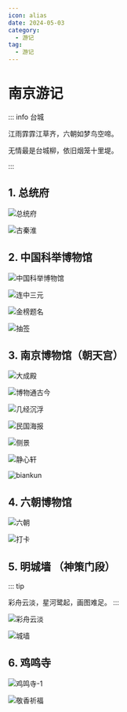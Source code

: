 ```yaml
---
icon: alias
date: 2024-05-03
category:
  - 游记
tag:
  - 游记
---
```


# 南京游记

<!-- more -->


::: info 台城

江雨霏霏江草齐，六朝如梦鸟空啼。

无情最是台城柳，依旧烟笼十里堤。

:::


## 1. 总统府


![总统府](https://image.baidu.com/search/down?url=https://wx3.sinaimg.cn/mw2000/006oxXHlly1hpcomkybwwj33341fwnpd.jpg)

![古秦淮](https://image.baidu.com/search/down?url=https://wx2.sinaimg.cn/mw2000/006oxXHlly1hpcomh4l3fj33341fwnpe.jpg)

## 2. 中国科举博物馆

<sblg-rate rate="5"></sblg-rate>


![中国科举博物馆](https://image.baidu.com/search/down?url=https://wx2.sinaimg.cn/mw2000/006oxXHlly1hpcomf05rtj33341fw1ky.jpg)


![连中三元](https://image.baidu.com/search/down?url=https://wx4.sinaimg.cn/mw2000/006oxXHlly1hpcomdcvqzj31fw3347wi.jpg)

![金榜题名](https://image.baidu.com/search/down?url=https://wx3.sinaimg.cn/mw2000/006oxXHlly1hpcok6qpghj33341fwx6p.jpg)

![抽签](https://image.baidu.com/search/down?url=https://wx1.sinaimg.cn/mw690/006oxXHlly1hpcok70f2gj30em0la764.jpg)


## 3. 南京博物馆（朝天宫）

<sblg-rate rate="5"></sblg-rate>


![大成殿](https://image.baidu.com/search/down?url=https://wx2.sinaimg.cn/mw2000/006oxXHlly1hpcok0o08fj33341fwkjl.jpg)

![博物通古今](https://image.baidu.com/search/down?url=https://wx2.sinaimg.cn/mw2000/006oxXHlly1hpcojyrtojj31fw3347wh.jpg)

![几经沉浮](https://image.baidu.com/search/down?url=https://wx3.sinaimg.cn/mw2000/006oxXHlly1hpcojxkpu6j31fw3347wh.jpg)

![民国海报](https://image.baidu.com/search/down?url=https://wx3.sinaimg.cn/mw2000/006oxXHlly1hpcojs32ogj33341fw7wh.jpg)

![侧景](https://image.baidu.com/search/down?url=https://wx1.sinaimg.cn/mw2000/006oxXHlly1hpcojol4xxj33341fwu0y.jpg)

![静心轩](https://image.baidu.com/search/down?url=https://wx3.sinaimg.cn/mw2000/006oxXHlly1hpcojmbl04j33341fwhdu.jpg)

![biankun](https://image.baidu.com/search/down?url=https://wx3.sinaimg.cn/mw2000/006oxXHlly1hpcojh7qzzj33341fwnpe.jpg)


## 4. 六朝博物馆

<sblg-rate rate="4"></sblg-rate>


![六朝](https://image.baidu.com/search/down?url=https://wx1.sinaimg.cn/mw2000/006oxXHlly1hpcoje2v3ej33341fwb2a.jpg)

![打卡](https://image.baidu.com/search/down?url=https://wx2.sinaimg.cn/mw2000/006oxXHlly1hpcogmtfg4j31fw3341kx.jpg)

## 5. 明城墙 （神策门段）

<sblg-rate rate="4"></sblg-rate>


::: tip

彩舟云淡，星河鹭起，画图难足。
:::

![彩舟云淡](https://image.baidu.com/search/down?url=https://wx4.sinaimg.cn/mw2000/006oxXHlly1hpcoh3xgcej33341fwnpd.jpg)

![城墙](https://image.baidu.com/search/down?url=https://wx3.sinaimg.cn/mw2000/006oxXHlly1hpcohaulfvj33341fw1kz.jpg)

## 6. 鸡鸣寺

<sblg-rate rate="4"></sblg-rate>


![鸡鸣寺-1](https://image.baidu.com/search/down?url=https://wx1.sinaimg.cn/mw2000/006oxXHlly1hpcogzkvv1j31fw3347wh.jpg)

![敬香祈福](https://image.baidu.com/search/down?url=https://wx2.sinaimg.cn/mw2000/006oxXHlly1hpcogu5h22j31fw334b29.jpg)